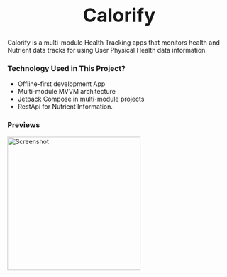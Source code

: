 <h1 style="text-align: center; font-size: 3em;">Calorify</h1>

Calorify is a multi-module Health Tracking apps that monitors health and Nutrient data tracks for using User Physical Health data information.
 
### Technology Used in This Project?
- Offline-first development App
- Multi-module MVVM architecture
- Jetpack Compose in multi-module projects
- RestApi for Nutrient Information.

### Previews

<img src="https://github.com/user-attachments/assets/03c12b51-6765-4439-bf34-60718973eb73" alt="Screenshot" width="300" />





